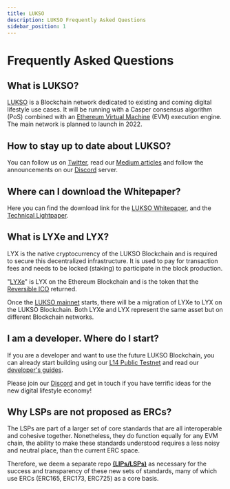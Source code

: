 ```yaml
---
title: LUKSO
description: LUKSO Frequently Asked Questions
sidebar_position: 1
---
```


# Frequently Asked Questions

## What is LUKSO?

[LUKSO](https://lukso.network/) is a Blockchain network dedicated to existing and coming digital lifestyle use cases. It will be running with a Casper consensus algorithm (PoS) combined with an [Ethereum Virtual Machine](https://medium.com/mycrypto/the-ethereum-virtual-machine-how-does-it-work-9abac2b7c9e) (EVM) execution engine. The main network is planned to launch in 2022.

## How to stay up to date about LUKSO?

You can follow us on [Twitter](https://twitter.com/lukso_io), read our [Medium articles](https://medium.com/lukso) and follow the announcements on our [Discord](https://discord.gg/lukso) server.

## Where can I download the Whitepaper?

Here you can find the download link for the [LUKSO Whitepaper](https://lukso.network/assets/LUKSO_Whitepaper.pdf), and the [Technical Lightpaper](https://lukso.network/assets/LUKSO_Technical_Lightpaper.pdf).

## What is LYXe and LYX?

LYX is the native cryptocurrency of the LUKSO Blockchain and is required to secure this decentralized infrastructure. It is used to pay for transaction fees and needs to be locked (staking) to participate in the block production.

"[LYXe](https://etherscan.io/token/0xA8b919680258d369114910511cc87595aec0be6D)" is LYX on the Ethereum Blockchain and is the token that the [Reversible ICO](https://rico.lukso.network) returned.

Once the [LUKSO mainnet](../networks/mainnet.md) starts, there will be a migration of LYXe to LYX on the LUKSO Blockchain. Both LYXe and LYX represent the same asset but on different Blockchain networks.

## I am a developer. Where do I start?

If you are a developer and want to use the future LUKSO Blockchain, you can already start building using our [L14 Public Testnet](../networks/l14-testnet.md) and read our [developer's guides](../guides/universal-profile/create-profile).

Please join our [Discord](https://discord.gg/lukso) and get in touch if you have terrific ideas for the new digital lifestyle economy!

## Why LSPs are not proposed as ERCs?

The LSPs are part of a larger set of core standards that are all interoperable and cohesive together. Nonetheless, they do function equally for any EVM chain, the ability to make these standards understood requires a less noisy and neutral place, than the current ERC space.

Therefore, we deem a separate repo **[(LIPs/LSPs)](https://github.com/lukso-network/LIPs)** as necessary for the success and transparency of these new sets of standards, many of which use ERCs (ERC165, ERC173, ERC725) as a core basis.
